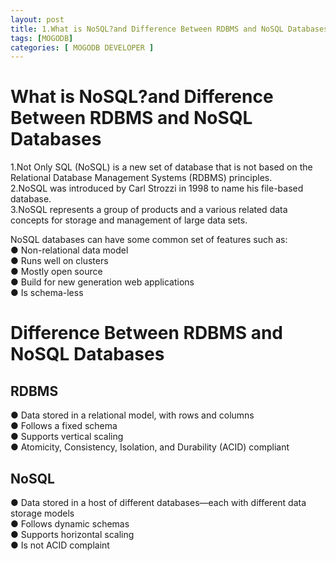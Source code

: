 ```yaml
---
layout: post
title: 1.What is NoSQL?and Difference Between RDBMS and NoSQL Databases
tags: [MOGODB]
categories: [ MOGODB DEVELOPER ]
---
```


# What is NoSQL?and Difference Between RDBMS and NoSQL Databases

1.Not Only SQL (NoSQL) is a new set of database that is not based on the Relational Database Management Systems (RDBMS) principles.<br>
2.NoSQL was introduced by Carl Strozzi in 1998 to name his file-based database.<br>
3.NoSQL represents a group of products and a various related data concepts for storage and management of large data sets.<br>

NoSQL databases can have some common set of features such as:<br>
● Non-relational data model <br>
● Runs well on clusters <br>
● Mostly open source <br>
● Build for new generation web applications <br>
● Is schema-less <br>

# Difference Between RDBMS and NoSQL Databases
## RDBMS 
● Data stored in a relational model, with rows and columns <br>
● Follows a fixed schema <br>
● Supports vertical scaling <br>
● Atomicity, Consistency, Isolation, and Durability (ACID) compliant <br>

## NoSQL
● Data stored in a host of different databases—each with different data storage models <br>
● Follows dynamic schemas <br>
● Supports horizontal scaling <br>
● Is not ACID complaint <br>
